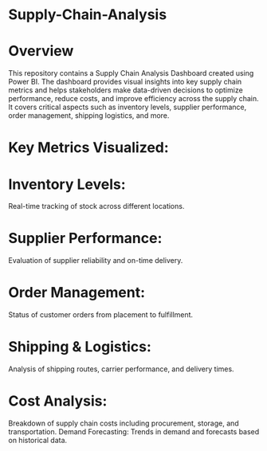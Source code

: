 # Supply-Chain-Analysis
# Overview
This repository contains a Supply Chain Analysis Dashboard created using Power BI. The dashboard provides visual insights into key supply chain metrics and helps stakeholders make data-driven decisions to optimize performance, reduce costs, and improve efficiency across the supply chain. It covers critical aspects such as inventory levels, supplier performance, order management, shipping logistics, and more.

# Key Metrics Visualized:
# Inventory Levels: 
Real-time tracking of stock across different locations.
# Supplier Performance: 
Evaluation of supplier reliability and on-time delivery.
# Order Management: 
Status of customer orders from placement to fulfillment.
# Shipping & Logistics: 
Analysis of shipping routes, carrier performance, and delivery times.
# Cost Analysis: 
Breakdown of supply chain costs including procurement, storage, and transportation.
Demand Forecasting: Trends in demand and forecasts based on historical data.








